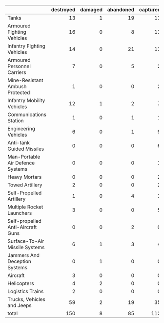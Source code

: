 |                                   |   destroyed |   damaged |   abandoned |   captured |   total |
|:----------------------------------|------------:|----------:|------------:|-----------:|--------:|
| Tanks                             |          13 |         1 |          19 |         11 |      44 |
| Armoured Fighting Vehicles        |          16 |         0 |           8 |         11 |      35 |
| Infantry Fighting Vehicles        |          14 |         0 |          21 |         13 |      48 |
| Armoured Personnel Carriers       |           7 |         0 |           5 |          2 |      14 |
| Mine-Resistant Ambush Protected   |           1 |         0 |           0 |          2 |       3 |
| Infantry Mobility Vehicles        |          12 |         1 |           2 |          7 |      22 |
| Communications Station            |           1 |         0 |           1 |          1 |       3 |
| Engineering Vehicles              |           6 |         0 |           1 |          9 |      16 |
| Anti-tank Guided Missiles         |           0 |         0 |           0 |          6 |       6 |
| Man-Portable Air Defence Systems  |           0 |         0 |           0 |          1 |       1 |
| Heavy Mortars                     |           0 |         0 |           0 |          2 |       2 |
| Towed Artillery                   |           2 |         0 |           0 |          2 |       4 |
| Self-Propelled Artillery          |           1 |         0 |           4 |          1 |       6 |
| Multiple Rocket Launchers         |           3 |         0 |           0 |          5 |       8 |
| Self-propelled Anti-Aircraft Guns |           0 |         0 |           2 |          0 |       2 |
| Surface-To-Air Missile Systems    |           6 |         1 |           3 |          4 |      14 |
| Jammers And Deception Systems     |           0 |         1 |           0 |          0 |       1 |
| Aircraft                          |           3 |         0 |           0 |          0 |       3 |
| Helicopters                       |           4 |         2 |           0 |          0 |       6 |
| Logistics Trains                  |           2 |         0 |           0 |          0 |       2 |
| Trucks, Vehicles and Jeeps        |          59 |         2 |          19 |         35 |     115 |
| total                             |         150 |         8 |          85 |        112 |     355 |